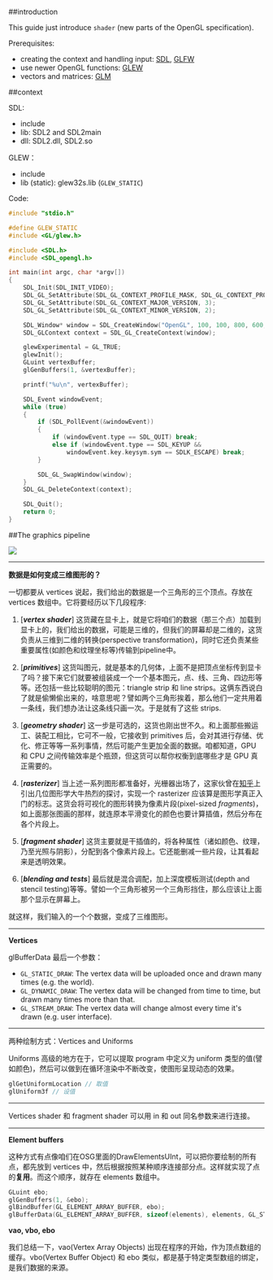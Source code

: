 ##introduction

This guide just introduce `shader` (new parts of the OpenGL specification).

Prerequisites:

- creating the context and handling input: [SDL](https://www.libsdl.org/), [GLFW](https://github.com/glfw/glfw)
- use newer OpenGL functions: [GLEW](https://github.com/nigels-com/glew)
- vectors and matrices: [GLM](https://github.com/g-truc/glm)

##context

SDL:

- include
- lib: SDL2 and SDL2main
- dll: SDL2.dll, SDL2.so

GLEW：

- include
- lib (static): glew32s.lib (`GLEW_STATIC`)

Code:

```cpp
#include "stdio.h"

#define GLEW_STATIC
#include <GL/glew.h>

#include <SDL.h>
#include <SDL_opengl.h>

int main(int argc, char *argv[])
{
	SDL_Init(SDL_INIT_VIDEO);
	SDL_GL_SetAttribute(SDL_GL_CONTEXT_PROFILE_MASK, SDL_GL_CONTEXT_PROFILE_CORE);
	SDL_GL_SetAttribute(SDL_GL_CONTEXT_MAJOR_VERSION, 3);
	SDL_GL_SetAttribute(SDL_GL_CONTEXT_MINOR_VERSION, 2);

	SDL_Window* window = SDL_CreateWindow("OpenGL", 100, 100, 800, 600, SDL_WINDOW_OPENGL);
	SDL_GLContext context = SDL_GL_CreateContext(window);

	glewExperimental = GL_TRUE;
	glewInit();
	GLuint vertexBuffer;
	glGenBuffers(1, &vertexBuffer);

	printf("%u\n", vertexBuffer);

	SDL_Event windowEvent;
	while (true)
	{
		if (SDL_PollEvent(&windowEvent))
		{
			if (windowEvent.type == SDL_QUIT) break;
			else if (windowEvent.type == SDL_KEYUP &&
				windowEvent.key.keysym.sym == SDLK_ESCAPE) break;
		}

		SDL_GL_SwapWindow(window);
	}
	SDL_GL_DeleteContext(context);

	SDL_Quit();
	return 0;
}
```

##The graphics pipeline

![](https://open.gl/media/img/c2_pipeline.png)

-----

**数据是如何变成三维图形的？**

一切都要从 vertices 说起，我们给出的数据是一个三角形的三个顶点。存放在 vertices 数组中。它将要经历以下几段程序:

1. [***vertex shader***]
这货藏在显卡上，就是它将咱们的数据（那三个点）加载到显卡上的，我们给出的数据，可能是三维的，但我们的屏幕却是二维的，这货负责从三维到二维的转换(perspective transformation)，同时它还负责某些重要属性(如颜色和纹理坐标等)传输到pipeline中。

2. [***primitives***]
这货叫图元，就是基本的几何体，上面不是把顶点坐标传到显卡了吗？接下来它们就要被组装成一个一个基本图元，点、线、三角、四边形等等。还包括一些比较聪明的图元：triangle strip 和 line strips。这俩东西说白了就是偷懒偷出来的，啥意思呢？譬如两个三角形挨着，那么他们一定共用着一条线，我们想办法让这条线只画一次。于是就有了这些 strips.

3. [***geometry shader***]
这一步是可选的，这货也刚出世不久。和上面那些搬运工、装配工相比，它可不一般，它接收到 primitives 后，会对其进行存储、优化、修正等等一系列事情，然后可能产生更加全面的数据。咱都知道，GPU 和 CPU 之间传输效率是个瓶颈，但这货可以帮你权衡到底哪些才是 GPU 真正需要的。

4. [***rasterizer***]
当上述一系列图形都准备好，光栅器出场了，这家伙曾在[知乎](http://www.zhihu.com/question/24786878)上引出几位图形学大牛热烈的探讨，实现一个 rasterizer 应该算是图形学真正入门的标志。这货会将可视化的图形转换为像素片段(pixel-sized *fragments*)，如上面那张图画的那样，就连原本平滑变化的颜色也要计算插值，然后分布在各个片段上。

5. [***fragment shader***]
这货主要就是干插值的，将各种属性（诸如颜色、纹理，乃至光照与阴影），分配到各个像素片段上。它还能删减一些片段，让其看起来是透明效果。

6. [***blending and tests***]
最后就是混合调配，加上深度模板测试(depth and stencil testing)等等。譬如一个三角形被另一个三角形挡住，那么应该让上面那个显示在屏幕上。

就这样，我们输入的一个个数据，变成了三维图形。

-----

**Vertices**

glBufferData 最后一个参数：

- `GL_STATIC_DRAW`: The vertex data will be uploaded once and drawn many times (e.g. the world).
- `GL_DYNAMIC_DRAW`: The vertex data will be changed from time to time, but drawn many times more than that.
- `GL_STREAM_DRAW`: The vertex data will change almost every time it's drawn (e.g. user interface).

-----

两种绘制方式：Vertices and Uniforms

Uniforms 高级的地方在于，它可以提取 program 中定义为 uniform 类型的值(譬如颜色)，然后可以做到在循环渲染中不断改变，使图形呈现动态的效果。
```cpp
glGetUniformLocation // 取值
glUniform3f // 设值
```

-----

Vertices shader 和 fragment shader 可以用 in 和 out 同名参数来进行连接。

-----

**Element buffers**

这种方式有点像咱们在OSG里面的DrawElementsUInt，可以把你要绘制的所有点，都先放到 vertices 中，然后根据按照某种顺序连接部分点。这样就实现了点的**复用**。而这个顺序，就存在 elements 数组中。

```cpp
GLuint ebo;
glGenBuffers(1, &ebo);
glBindBuffer(GL_ELEMENT_ARRAY_BUFFER, ebo);
glBufferData(GL_ELEMENT_ARRAY_BUFFER, sizeof(elements), elements, GL_STATIC_DRAW);
```

**vao, vbo, ebo**

我们总结一下，vao(Vertex Array Objects) 出现在程序的开始，作为顶点数组的缓存。vbo(Vertex Buffer Object) 和 ebo 类似，都是基于特定类型数组的绑定，是我们数据的来源。
